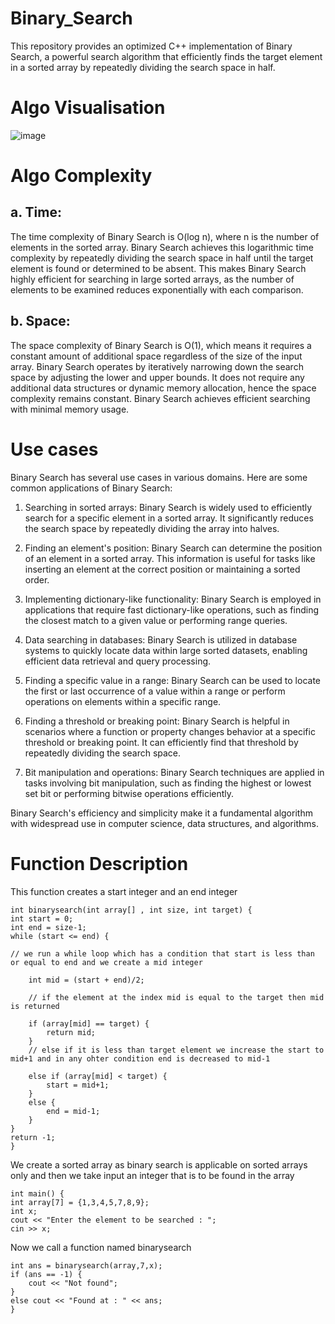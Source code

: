 # Binary_Search
This repository provides an optimized C++ implementation of Binary Search, a powerful search algorithm that efficiently finds the target element in a sorted array by repeatedly dividing the search space in half.

# Algo Visualisation
![image](https://github.com/harshy1718/Binary_Search/assets/129788726/82710e78-eb04-48fe-84f5-ec73cd0f4f57)

# Algo Complexity
## a. Time: 
The time complexity of Binary Search is O(log n), where n is the number of elements in the sorted array. Binary Search achieves this logarithmic time complexity by repeatedly dividing the search space in half until the target element is found or determined to be absent. This makes Binary Search highly efficient for searching in large sorted arrays, as the number of elements to be examined reduces exponentially with each comparison.
## b. Space: 
The space complexity of Binary Search is O(1), which means it requires a constant amount of additional space regardless of the size of the input array. Binary Search operates by iteratively narrowing down the search space by adjusting the lower and upper bounds. It does not require any additional data structures or dynamic memory allocation, hence the space complexity remains constant. Binary Search achieves efficient searching with minimal memory usage.

# Use cases
Binary Search has several use cases in various domains. Here are some common applications of Binary Search:

1. Searching in sorted arrays: Binary Search is widely used to efficiently search for a specific element in a sorted array. It significantly reduces the search space by repeatedly dividing the array into halves.

2. Finding an element's position: Binary Search can determine the position of an element in a sorted array. This information is useful for tasks like inserting an element at the correct position or maintaining a sorted order.

3. Implementing dictionary-like functionality: Binary Search is employed in applications that require fast dictionary-like operations, such as finding the closest match to a given value or performing range queries.

4. Data searching in databases: Binary Search is utilized in database systems to quickly locate data within large sorted datasets, enabling efficient data retrieval and query processing.

5. Finding a specific value in a range: Binary Search can be used to locate the first or last occurrence of a value within a range or perform operations on elements within a specific range.

6. Finding a threshold or breaking point: Binary Search is helpful in scenarios where a function or property changes behavior at a specific threshold or breaking point. It can efficiently find that threshold by repeatedly dividing the search space.

7. Bit manipulation and operations: Binary Search techniques are applied in tasks involving bit manipulation, such as finding the highest or lowest set bit or performing bitwise operations efficiently.

Binary Search's efficiency and simplicity make it a fundamental algorithm with widespread use in computer science, data structures, and algorithms.

# Function Description

This function creates a start integer and an end integer

    int binarysearch(int array[] , int size, int target) {
    int start = 0;
    int end = size-1;
    while (start <= end) {
    
    // we run a while loop which has a condition that start is less than or equal to end and we create a mid integer 
    
        int mid = (start + end)/2;
        
        // if the element at the index mid is equal to the target then mid is returned
        
        if (array[mid] == target) {
            return mid;
        }
        // else if it is less than target element we increase the start to mid+1 and in any ohter condition end is decreased to mid-1
        
        else if (array[mid] < target) {
            start = mid+1;
        }
        else {
            end = mid-1;
        }
    }
    return -1;
    }

We create a sorted array as binary search is applicable on sorted arrays only and then we take input an integer that is to be found in the array

    int main() {
    int array[7] = {1,3,4,5,7,8,9};
    int x;
    cout << "Enter the element to be searched : ";
    cin >> x;
    
   Now we call a function named binarysearch
   
    int ans = binarysearch(array,7,x);
    if (ans == -1) {
        cout << "Not found";
    }
    else cout << "Found at : " << ans;
    }
